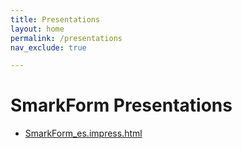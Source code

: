 ```yaml
---
title: Presentations
layout: home
permalink: /presentations
nav_exclude: true

---
```



# SmarkForm Presentations

  * [SmarkForm_es.impress.html](SmarkForm_es.impress.html)

